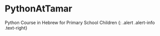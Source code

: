 # PythonAtTamar
Python Course in Hebrew for Primary School Children
 {: .alert .alert-info .text-right}

